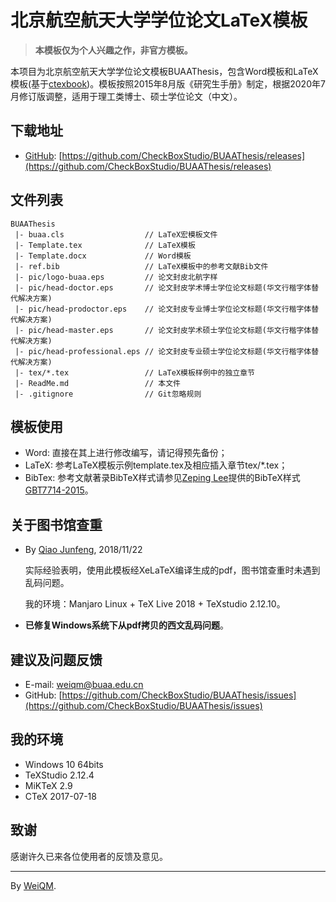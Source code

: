 # 北京航空航天大学学位论文LaTeX模板

> **本模板仅为个人兴趣之作，非官方模板。**

本项目为北京航空航天大学学位论文模板BUAAThesis，包含Word模板和LaTeX模板(基于[ctexbook](https://ctan.org/pkg/ctex))。模板按照2015年8月版《研究生手册》制定，根据2020年7月修订版调整，适用于理工类博士、硕士学位论文（中文）。


## 下载地址

+ [GitHub](https://github.com/CheckBoxStudio): [https://github.com/CheckBoxStudio/BUAAThesis/releases](https://github.com/CheckBoxStudio/BUAAThesis/releases)

## 文件列表

```
BUAAThesis
 |- buaa.cls                  // LaTeX宏模板文件
 |- Template.tex              // LaTeX模板
 |- Template.docx             // Word模板
 |- ref.bib                   // LaTeX模板中的参考文献Bib文件
 |- pic/logo-buaa.eps         // 论文封皮北航字样
 |- pic/head-doctor.eps       // 论文封皮学术博士学位论文标题(华文行楷字体替代解决方案)
 |- pic/head-prodoctor.eps    // 论文封皮专业博士学位论文标题(华文行楷字体替代解决方案)
 |- pic/head-master.eps       // 论文封皮学术硕士学位论文标题(华文行楷字体替代解决方案)
 |- pic/head-professional.eps // 论文封皮专业硕士学位论文标题(华文行楷字体替代解决方案)
 |- tex/*.tex                 // LaTeX模板样例中的独立章节
 |- ReadMe.md                 // 本文件
 |- .gitignore                // Git忽略规则
```

## 模板使用

+ Word: 直接在其上进行修改编写，请记得预先备份；
+ LaTeX: 参考LaTeX模板示例template.tex及相应插入章节tex/*.tex；
+ BibTex: 参考文献著录BibTeX样式请参见[Zeping Lee](https://github.com/zepinglee)提供的BibTeX样式[GBT7714-2015](https://github.com/zepinglee/gbt7714-bibtex-style)。

## 关于图书馆查重

+ By [Qiao Junfeng](https://github.com/qiaojunfeng), 2018/11/22

    实际经验表明，使用此模板经XeLaTeX编译生成的pdf，图书馆查重时未遇到乱码问题。

    我的环境：Manjaro Linux + TeX Live 2018 + TeXstudio 2.12.10。

+ **已修复Windows系统下从pdf拷贝的西文乱码问题**。

## 建议及问题反馈

+ E-mail: [weiqm@buaa.edu.cn](weiqm@buaa.edu.cn)
+ GitHub: [https://github.com/CheckBoxStudio/BUAAThesis/issues](https://github.com/CheckBoxStudio/BUAAThesis/issues)

## 我的环境

+ Windows 10 64bits
+ TeXStudio 2.12.4
+ MiKTeX 2.9
+ CTeX 2017-07-18

## 致谢

感谢许久已来各位使用者的反馈及意见。

***

By [WeiQM](https://weiquanmao.github.io/).
